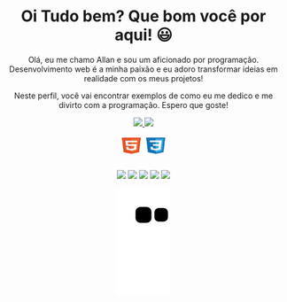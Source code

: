   <div>
  <h1 align="center">Oi Tudo bem? Que bom você por aqui! 😃️</h1><div align="center">

<p align="center">Olá, eu me chamo Allan e sou um aficionado por programação. Desenvolvimento web é a minha paixão e eu adoro transformar ideias em realidade com os meus projetos!

Neste perfil, você vai encontrar exemplos de como eu me dedico e me divirto com a programação. Espero que goste!</i></p>

<div align="center">
  <a href="https://github.com/Allan-Carlos">
    <img height="150em" src="https://github-readme-stats.vercel.app/api?username=Allan-Carlos&count_private=true&include_all_commits=true&show_icons=true&theme=dracula&hide_border=false&show_owner=true"/>
    <img height="150em" src="https://github-readme-stats.vercel.app/api/top-langs/?username=Allan-Carlos&theme=dracula&hide_border=false&&layout=compact"/>
  </a>
</div>

<div align="center" valign="top"><br>
  <img align="center" alt="HTML" height="30" width="40" src="https://raw.githubusercontent.com/devicons/devicon/master/icons/html5/html5-original.svg">
  <img align="center" alt="CSS" height="30" width="40" src="https://raw.githubusercontent.com/devicons/devicon/master/icons/css3/css3-original.svg">
  
  <!--<img align="center" alt="Js" height="30" width="40" src="https://raw.githubusercontent.com/devicons/devicon/master/icons/javascript/javascript-plain.svg">
  <img align="center" alt="React" height="30" width="40" src="https://raw.githubusercontent.com/devicons/devicon/master/icons/react/react-original.svg">
  <img align="center" alt="Redux" height="30" width="40" src="https://raw.githubusercontent.com/devicons/devicon/master/icons/redux/redux-original.svg">
  <img align="center" alt="nodejs" height="30" width="40" src="https://cdn.worldvectorlogo.com/logos/nodejs-icon.svg">
  <img align="center" alt="Wa-Jest" height="30" width="40" src="https://cdn.jsdelivr.net/gh/devicons/devicon/icons/jest/jest-plain.svg">
  <img align="center" alt="git" height="30" width="40" src="https://raw.githubusercontent.com/devicons/devicon/master/icons/git/git-original.svg">
  <img align="center" alt="github" height="35" width="35" src="https://raw.githubusercontent.com/devicons/devicon/master/icons/github/github-original.svg">
  <img align="center" alt="linux" height="30" width="40" src="https://raw.githubusercontent.com/devicons/devicon/master/icons/linux/linux-original.svg"> -->
</div>

  ##
 
<div align="center">
   <a href="https://www.instagram.com/allancarlos_1/"><img src="https://img.shields.io/badge/-Instagram-%23E4405F?style=for-the-badge&logo=instagram&logoColor=white"></a>
   <a href="https://www.linkedin.com/in/allan-carlos/"><img src="https://img.shields.io/badge/-LinkedIn-%230077B5?style=for-the-badge&logo=linkedin&logoColor=white"></a>
     <a href="mailto:allan3017carlos@gmail.com"><img src="https://img.shields.io/badge/-Gmail-%23333?style=for-the-badge&logo=gmail&logoColor=white"></a>
     <a href="https://www.youtube.com/channel/UCc5yo81z-LRQsZT3HFqOJgQ"><img src="https://img.shields.io/badge/YouTube-FF0000?style=for-the-badge&logo=youtube&logoColor=white"></a>
   <a href="https://discord.gg/nJyc324E8B"><img src="https://img.shields.io/badge/Discord-7289DA?style=for-the-badge&logo=discord&logoColor=white"></a> 
<!-- <a href="#"><img src="https://img.shields.io/badge/Facebook-1877F2?style=for-the-badge&logo=facebook&logoColor=white"></a> -->
</div>

<div align="center">
  
  ![Snake animation](https://github.com/Allan-Carlos/Allan-Carlos/blob/output/github-contribution-grid-snake.svg)
  
</div>
